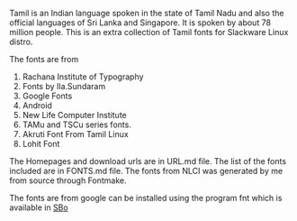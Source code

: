 Tamil is an Indian language spoken in the state of Tamil Nadu 
and also the official languages of Sri Lanka and Singapore.
It is spoken by about 78 million people. This is an 
extra collection of Tamil fonts for Slackware Linux distro.

The fonts are from 

1. Rachana Institute of Typography
2. Fonts by Ila.Sundaram
3. Google Fonts
4. Android
5. New Life Computer Institute
6. TAMu and TSCu series fonts.
7. Akruti Font From Tamil Linux
8. Lohit Font

The Homepages and download urls are in URL.md file.
The list of the fonts included are in FONTS.md file. 
The fonts from NLCI was generated by me from source 
through Fontmake.

The fonts are from google can be installed using the 
program fnt which is available in [SBo](https://slackbuilds.org/repository/15.0/system/fnt/)
